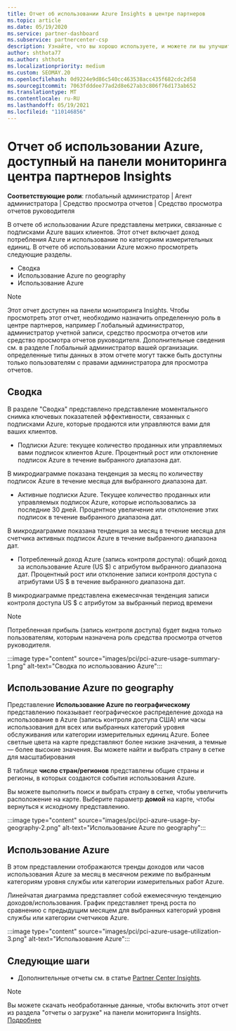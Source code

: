 ```yaml
---
title: Отчет об использовании Azure Insights в центре партнеров
ms.topic: article
ms.date: 05/19/2020
ms.service: partner-dashboard
ms.subservice: partnercenter-csp
description: Узнайте, что вы хорошо используете, и можете ли вы улучшить использование подписок Azure, которые вы продаете или управляете клиентами.
author: shthota77
ms.author: shthota
ms.localizationpriority: medium
ms.custom: SEOMAY.20
ms.openlocfilehash: 0d9224e9d86c540cc463538acc435f682cdc2d58
ms.sourcegitcommit: 7063fdddee77ad2d8e627ab3c806f76d173ab652
ms.translationtype: MT
ms.contentlocale: ru-RU
ms.lasthandoff: 05/19/2021
ms.locfileid: "110146856"
---
```

# <a name="azure-usage-report-available-from-the-partner-center-insights-dashboard"></a>Отчет об использовании Azure, доступный на панели мониторинга центра партнеров Insights

**Соответствующие роли**: глобальный администратор | Агент администратора | Средство просмотра отчетов | Средство просмотра отчетов руководителя

В отчете об использовании Azure представлены метрики, связанные с подписками Azure ваших клиентов. Этот отчет включает доход потребления Azure и использование по категориям измерительных единиц. В отчете об использовании Azure можно просмотреть следующие разделы.

- Сводка
- Использование Azure по geography
- Использование Azure

 > [!NOTE]
 > Этот отчет доступен на панели мониторинга Insights. Чтобы просмотреть этот отчет, необходимо назначить определенную роль в центре партнеров, например Глобальный администратор, администратор учетной записи, средство просмотра отчетов или средство просмотра отчетов руководителя. Дополнительные сведения см. в разделе Глобальный администратор вашей организации. определенные типы данных в этом отчете могут также быть доступны только пользователям с правами администратора для просмотра отчетов.

## <a name="summary"></a>Сводка

В разделе "Сводка" представлено представление моментального снимка ключевых показателей эффективности, связанных с подписками Azure, которые продаются или управляются вами для ваших клиентов.  

- Подписки Azure: текущее количество проданных или управляемых вами подписок клиентов Azure.
Процентный рост или отклонение подписок Azure в течение выбранного диапазона дат.

В микродиаграмме показана тенденция за месяц по количеству подписок Azure в течение месяца для выбранного диапазона дат.
- Активные подписки Azure. Текущее количество проданных или управляемых подписок Azure, которые использовались за последние 30 дней.
Процентное увеличение или отклонение этих подписок в течение выбранного диапазона дат.

В микродиаграмме показана тенденция за месяц в течение месяца для счетчика активных подписок Azure в течение выбранного диапазона дат.

- Потребленный доход Azure (запись контроля доступа): общий доход за использование Azure (US $) с атрибутом выбранного диапазона дат.
Процентный рост или отклонение записи контроля доступа с атрибутами US $ в течение выбранного диапазона дат. 

В микродиаграмме представлена ежемесячная тенденция записи контроля доступа US $ с атрибутом за выбранный период времени


> [!NOTE]
 > Потребленная прибыль (запись контроля доступа) будет видна только пользователям, которым назначена роль средства просмотра отчетов руководителя.

:::image type="content" source="images/pci/pci-azure-usage-summary-1.png" alt-text="Сводка по использованию Azure":::

## <a name="azure-usage-by-geography"></a>Использование Azure по geography

Представление **Использование Azure по географическому** представлению показывает географическое распределение дохода на использование в Azure (запись контроля доступа США) или часы использования для всех или выбранных категорий уровня обслуживания или категории измерительных единиц Azure. Более светлые цвета на карте представляют более низкие значения, а темные — более высокие значения. Вы можете найти и выбрать страну в сетке для масштабирования 

В таблице **число стран/регионов** представлены общие страны и регионы, в которых создаются события использования Azure.

Вы можете выполнить поиск и выбрать страну в сетке, чтобы увеличить расположение на карте. Выберите параметр **домой** на карте, чтобы вернуться к исходному представлению.

:::image type="content" source="images/pci/pci-azure-usage-by-geography-2.png" alt-text="Использование Azure по geography":::

## <a name="azure-utilization"></a>Использование Azure

В этом представлении отображаются тренды доходов или часов использования Azure за месяц в месячном режиме по выбранным категориям уровня службы или категории измерительных работ Azure. 

Линейчатая диаграмма представляет собой ежемесячную тенденцию доходов/использования. График представляет тренд роста по сравнению с предыдущим месяцем для выбранных категорий уровня службы или категории счетчиков Azure.

:::image type="content" source="images/pci/pci-azure-usage-utilization-3.png" alt-text="Использование Azure":::

## <a name="next-steps"></a>Следующие шаги

- Дополнительные отчеты см. в статье [Partner Center Insights](partner-center-insights.md).

>[!NOTE] 
> Вы можете скачать необработанные данные, чтобы включить этот отчет из раздела "отчеты о загрузке" на панели мониторинга Insights. [Подробнее](pci-download-reports.md) 
